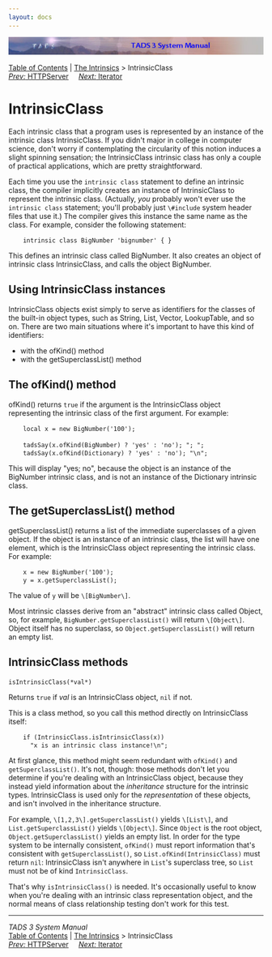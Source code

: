 ```yaml
---
layout: docs
---
```



<img src="topbar.jpg" data-border="0" />





<a href="toc.html" class="nav">Table of Contents</a> \|
<a href="builtins.html" class="nav">The Intrinsics</a> \>
IntrinsicClass  
<span class="navnp"><a href="httpsrv.html" class="nav"><em>Prev:</em> HTTPServer</a>
    <a href="iter.html" class="nav"><em>Next:</em> Iterator</a>    
</span>





# IntrinsicClass

Each intrinsic class that a program uses is represented by an instance
of the intrinsic class IntrinsicClass. If you didn't major in college in
computer science, don't worry if contemplating the circularity of this
notion induces a slight spinning sensation; the IntrinsicClass intrinsic
class has only a couple of practical applications, which are pretty
straightforward.

Each time you use the `intrinsic class`
statement to define an intrinsic class, the compiler implicitly creates
an instance of IntrinsicClass to represent the intrinsic class.
(Actually, *you* probably won't ever use the
`intrinsic class` statement; you'll probably
just `\#include` system header files that use
it.) The compiler gives this instance the same name as the class. For
example, consider the following statement:

```
    intrinsic class BigNumber 'bignumber' { }
```

This defines an intrinsic class called BigNumber. It also creates an
object of intrinsic class IntrinsicClass, and calls the object
BigNumber.

## Using IntrinsicClass instances

IntrinsicClass objects exist simply to serve as identifiers for the
classes of the built-in object types, such as String, List, Vector,
LookupTable, and so on. There are two main situations where it's
important to have this kind of identifiers:

- with the ofKind() method
- with the getSuperclassList() method

## The ofKind() method

ofKind() returns `true` if the argument is the
IntrinsicClass object representing the intrinsic class of the first
argument. For example:

```
    local x = new BigNumber('100');
      
    tadsSay(x.ofKind(BigNumber) ? 'yes' : 'no'); "; ";
    tadsSay(x.ofKind(Dictionary) ? 'yes' : 'no'); "\n";
```

This will display "yes; no", because the object is an instance of the
BigNumber intrinsic class, and is not an instance of the Dictionary
intrinsic class.

## The getSuperclassList() method

getSuperclassList() returns a list of the immediate superclasses of a
given object. If the object is an instance of an intrinsic class, the
list will have one element, which is the IntrinsicClass object
representing the intrinsic class. For example:

```
    x = new BigNumber('100');
    y = x.getSuperclassList();
```

The value of `y` will be
`\[BigNumber\]`.

Most intrinsic classes derive from an "abstract" intrinsic class called
Object, so, for example,
`BigNumber.getSuperclassList()` will return
`\[Object\]`. Object itself has no superclass,
so `Object.getSuperclassList()` will return an
empty list.

## IntrinsicClass methods

`isIntrinsicClass(*val*)`



Returns `true` if *val* is an IntrinsicClass
object, `nil` if not.

This is a class method, so you call this method directly on
IntrinsicClass itself:

```
    if (IntrinsicClass.isIntrinsicClass(x))
      "x is an intrinsic class instance!\n";
```

At first glance, this method might seem redundant with
`ofKind()` and
`getSuperclassList()`. It's not, though: those
methods don't let you determine if you're dealing with an IntrinsicClass
object, because they instead yield information about the *inheritance*
structure for the intrinsic types. IntrinsicClass is used only for the
*representation* of these objects, and isn't involved in the inheritance
structure.

For example, `\[1,2,3\].getSuperclassList()`
yields `\[List\]`, and
`List.getSuperclassList()` yields
`\[Object\]`. Since
`Object` is the root object,
`Object.getSuperclassList()` yields an empty
list. In order for the type system to be internally consistent,
`ofKind()` must report information that's
consistent with `getSuperclassList()`, so
`List.ofKind(IntrinsicClass)` must return
`nil`: IntrinsicClass isn't anywhere in
`List`'s superclass tree, so
`List` must not be of kind
`IntrinsicClass`.

That's why `isIntrinsicClass()` is needed. It's
occasionally useful to know when you're dealing with an intrinsic class
representation object, and the normal means of class relationship
testing don't work for this test.



------------------------------------------------------------------------



*TADS 3 System Manual*  
<a href="toc.html" class="nav">Table of Contents</a> \|
<a href="builtins.html" class="nav">The Intrinsics</a> \>
IntrinsicClass  
<span class="navnp"><a href="httpsrv.html" class="nav"><em>Prev:</em> HTTPServer</a>
    <a href="iter.html" class="nav"><em>Next:</em> Iterator</a>    
</span>




